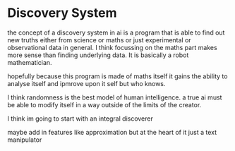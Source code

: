 # Discovery System

the concept of a discovery system in ai is a program that is able to find out new truths either from science or maths or just experimental or observational data in general. I think focussing on the maths part makes more sense than finding underlying data. It is basically a robot mathematician. 

hopefully because this program is made of maths itself it gains the ability to analyse itself and ipmrove upon it self but who knows.

I think randomness is the best model of human intelligence. a true ai must be able to modify itself in a way outside of the limits of the creator. 

I think im going to start with an integral discoverer


maybe add in features like approximation but at the heart of it just a text manipulator